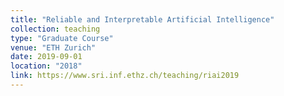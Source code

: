 ```yaml
---
title: "Reliable and Interpretable Artificial Intelligence"
collection: teaching
type: "Graduate Course"
venue: "ETH Zurich"
date: 2019-09-01
location: "2018"
link: https://www.sri.inf.ethz.ch/teaching/riai2019
---
```

